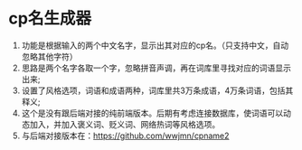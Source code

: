 # cp名生成器

1. 功能是根据输入的两个中文名字，显示出其对应的cp名。（只支持中文，自动忽略其他字符）
2. 思路是两个名字各取一个字，忽略拼音声调，再在词库里寻找对应的词语显示出来;
3. 设置了风格选项，词语和成语两种，词库里共3万条成语，4万条词语，包括其释义;
4. 这个是没有跟后端对接的纯前端版本。后期有考虑连接数据库，使词语可以动态加入，并加入褒义词、贬义词、网络热词等风格选项。
5. 与后端对接版本在：https://github.com/wwjmn/cpname2

